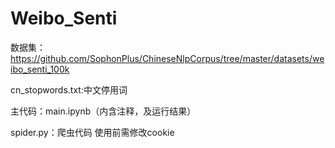 # Weibo_Senti

数据集：https://github.com/SophonPlus/ChineseNlpCorpus/tree/master/datasets/weibo_senti_100k

cn_stopwords.txt:中文停用词

主代码：main.ipynb（内含注释，及运行结果）

spider.py：爬虫代码
使用前需修改cookie
